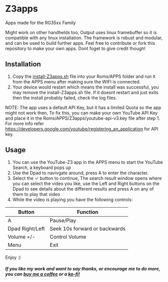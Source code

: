 # Z3apps
Apps made for the RG35xx Family

Might work on other handhelds too, Output uses linux framebuffer so it is compatible with any linux installation.
The framework is robust and modular, and can be used to build further apps. Feel free to contribute or fork this repository to make your own apps. Dont foget to give credit though!

## Installation

1. Copy the [install-Z3apps.sh](https://github.com/Z3R0C1PH3R/Z3apps/releases/download/v0.1/install-Z3apps.sh) file into your Roms/APPS folder and run it from the APPS menu after making sure the WIFI is connected.
2. Your device would restart which means the install was successful, you may remove the install-Z3apps.sh file. If it doesnt restart and just exits then the install probably failed, check the log files.

NOTE: The app uses a default API Key, but it has a limited Quota so the app might not work then, To fix this, you can make your own YouTube API Key and place it in the Roms/APPS/Z3apps/youtube-api-v3.key file after step 1. For more info refer https://developers.google.com/youtube/registering_an_application for API key.

## Usage

1. You can use the YouTube-Z3 app in the APPS menu to start the YouTube Search, a keyboard pops up
2. Use the Dpad to navivgate around, press A to enter the character.
3. Select the ✓ button to continue, The search result window opens where you can select the video you like, use the Left and Right buttons on the Dpad to see details about the different results and press A on any of them to play that video
4. While the video is playing you have the following controls:

| Button          | Function                      |
|-----------------|-------------------------------|
| A               | Pause/Play                    |
| Dpad Right/Left | Seek 10s forward or backwards |
| Volume +/-      | Control Volume                |
| Menu            | Exit                          |

Enjoy :)

##### If you like my work and want to say thanks, or encourage me to do more, you can [buy me a coffee](https://buymeacoffee.com/z3r0c1ph3r) or a [ko-fi!](https://ko-fi.com/z3r0c1ph3r)
